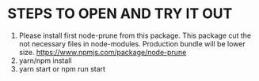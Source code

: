 # STEPS TO OPEN AND TRY IT OUT
1. Please install first node-prune from this package. This package cut the not necessary files in node-modules. Production bundle will be lower size. 
https://www.npmjs.com/package/node-prune
2. yarn/npm install
3. yarn start or npm run start

